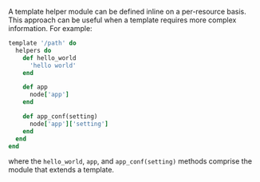 A template helper module can be defined inline on a per-resource basis.
This approach can be useful when a template requires more complex
information. For example:

```ruby
template '/path' do
  helpers do
    def hello_world
      'hello world'
    end

    def app
      node['app']
    end

    def app_conf(setting)
      node['app']['setting']
    end
  end
end
```

where the `hello_world`, `app`, and `app_conf(setting)` methods comprise
the module that extends a template.
